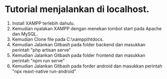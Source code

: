 # Tutorial menjalankan di localhost.
1. Install XAMPP terlebih dahulu.
2. Kemudian nyalakan XAMPP dengan menekan tombol start pada Apache dan MySQL.
3. Kemudian Clone file pada C:\xampp\htdocs.
4. Kemudian Jalankan Gitbash pada folder backend dan masukkan perintah "php artisan serve"
5. Kemudian Jalankan Gitbash pada folder frontend dan masukkan perintah "npm run serve"
6. Kemudian Jalankan Gitbash pada forder android dan masukkan perintah "npx reaxt-native run-android"
